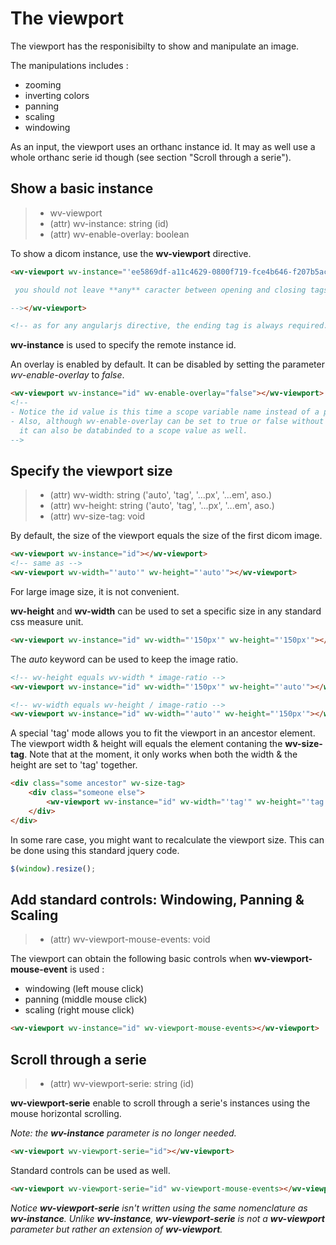 # The viewport

The viewport has the responisibilty to show and manipulate an image.

The manipulations includes :

- zooming
- inverting colors
- panning
- scaling
- windowing

As an input, the viewport uses an orthanc instance id. It may as well use a whole orthanc serie id though (see section "Scroll through a serie").

## Show a basic instance
> - wv-viewport
> - (attr) wv-instance: string (id)
> - (attr) wv-enable-overlay: boolean

To show a dicom instance, use the **wv-viewport** directive.

```html
<wv-viewport wv-instance="'ee5869df-a11c4629-0800f719-fce4b646-f207b5ac'"><!--

 you should not leave **any** caracter between opening and closing tags.

--></wv-viewport>

<!-- as for any angularjs directive, the ending tag is always required. -->

```

**wv-instance** is used to specify the remote instance id.

An overlay is enabled by default. It can be disabled by setting the parameter *wv-enable-overlay* to _false_.

```html
<wv-viewport wv-instance="id" wv-enable-overlay="false"></wv-viewport>
<!--
- Notice the id value is this time a scope variable name instead of a plain value. 
- Also, although wv-enable-overlay can be set to true or false without the single quotes,
  it can also be databinded to a scope value as well.
-->
```

## Specify the viewport size
> - (attr) wv-width: string ('auto', 'tag', '...px', '...em', aso.)
> - (attr) wv-height: string ('auto', 'tag', '...px', '...em', aso.)
> - (attr) wv-size-tag: void

By default, the size of the viewport equals the size of the first dicom image.

```html
<wv-viewport wv-instance="id"></wv-viewport>
<!-- same as -->
<wv-viewport wv-width="'auto'" wv-height="'auto'"></wv-viewport>
```

For large image size, it is not convenient.

**wv-height** and **wv-width** can be used to set a specific size in any standard css measure unit.

```html
<wv-viewport wv-instance="id" wv-width="'150px'" wv-height="'150px'"></wv-viewport>
```

The *auto* keyword can be used to keep the image ratio.

```html
<!-- wv-height equals wv-width * image-ratio -->
<wv-viewport wv-instance="id" wv-width="'150px'" wv-height="'auto'"></wv-viewport>

<!-- wv-width equals wv-height / image-ratio -->
<wv-viewport wv-instance="id" wv-width="'auto'" wv-height="'150px'"></wv-viewport>
```

A special 'tag' mode allows you to fit the viewport in an ancestor element. The viewport width & height will equals the element contaning the **wv-size-tag**. Note that at the moment, it only works when both the width & the height are set to 'tag' together.

```html
<div class="some ancestor" wv-size-tag>
    <div class="someone else">
        <wv-viewport wv-instance="id" wv-width="'tag'" wv-height="'tag'"></wv-viewport>
    </div>
</div>
```

In some rare case, you might want to recalculate the viewport size. This can be done using this standard jquery code.

```javascript
$(window).resize();
```

## Add standard controls: Windowing, Panning & Scaling

> - (attr) wv-viewport-mouse-events: void

The viewport can obtain the following basic controls when **wv-viewport-mouse-event** is used :
- windowing (left mouse click)
- panning (middle mouse click)
- scaling (right mouse click)

```html
<wv-viewport wv-instance="id" wv-viewport-mouse-events></wv-viewport>
```

## Scroll through a serie

> - (attr) wv-viewport-serie: string (id)

**wv-viewport-serie** enable to scroll through a serie's instances using the mouse horizontal scrolling.

_Note: the **wv-instance** parameter is no longer needed._

```html
<wv-viewport wv-viewport-serie="id"></wv-viewport>
```

Standard controls can be used as well.

```html
<wv-viewport wv-viewport-serie="id" wv-viewport-mouse-events></wv-viewport>
```

_Notice **wv-viewport-serie** isn't written using the same nomenclature as **wv-instance**. Unlike **wv-instance**, **wv-viewport-serie** is not a **wv-viewport** parameter but rather an extension of **wv-viewport**._